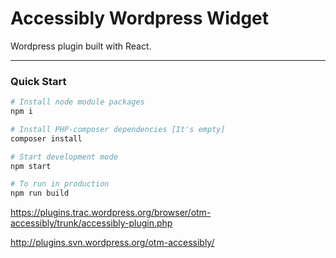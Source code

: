 # Accessibly Wordpress Widget
Wordpress plugin built with React.

----

### Quick Start
```sh
# Install node module packages
npm i

# Install PHP-composer dependencies [It's empty]
composer install

# Start development mode
npm start

# To run in production
npm run build
```

https://plugins.trac.wordpress.org/browser/otm-accessibly/trunk/accessibly-plugin.php

http://plugins.svn.wordpress.org/otm-accessibly/
